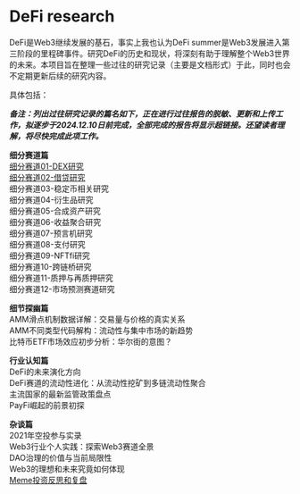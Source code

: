 # DeFi research
DeFi是Web3继续发展的基石，事实上我也认为DeFi summer是Web3发展进入第三阶段的里程碑事件。研究DeFi的历史和现状，将深刻有助于理解整个Web3世界的未来。本项目旨在整理一些过往的研究记录（主要是文档形式）于此，同时也会不定期更新后续的研究内容。

具体包括：

***备注：列出过往研究记录的篇名如下，正在进行过往报告的脱敏、更新和上传工作，拟逐步于2024.12.10日前完成，全部完成的报告将显示超链接。还望读者理解，将尽快完成此项工作。***

**细分赛道篇**  
[细分赛道01-DEX研究](https://github.com/Joenew2023/DeFi-research-by-Joe-update-irregularly/blob/main/%E7%BB%86%E5%88%86%E8%B5%9B%E9%81%9301-DEX%E7%A0%94%E7%A9%B6.md)  
[细分赛道02-借贷研究](https://github.com/Joenew2023/DeFi-research-by-Joe-update-irregularly/edit/main/%E7%BB%86%E5%88%86%E8%B5%9B%E9%81%9302-%E5%80%9F%E8%B4%B7%E7%A0%94%E7%A9%B6.md)  
细分赛道03-稳定币相关研究  
细分赛道04-衍生品研究  
细分赛道05-合成资产研究  
细分赛道06-收益聚合研究  
细分赛道07-预言机研究  
细分赛道08-支付研究  
细分赛道09-NFTfi研究  
细分赛道10-跨链桥研究  
细分赛道11-质押与再质押研究  
细分赛道12-市场预测赛道研究

**细节探幽篇**  
AMM滑点机制数据详解：交易量与价格的真实关系  
AMM不同类型代码解构：流动性与集中市场的新趋势  
比特币ETF市场效应初步分析：华尔街的意图？

**行业认知篇**  
DeFi的未来演化方向  
DeFi赛道的流动性进化：从流动性挖矿到多链流动性聚合  
主流国家的最新监管政策盘点  
PayFi崛起的前景初探

**杂谈篇**  
2021年空投参与实录  
Web3行业个人实践：探索Web3赛道全景  
DAO治理的价值与当前局限性  
Web3的理想和未来究竟如何体现  
[Meme投资反思和复盘](https://github.com/Joenew2023/DeFi-research-by-Joe-update-irregularly/blob/main/Meme%E6%8A%95%E8%B5%84%E5%8F%8D%E6%80%9D%E5%92%8C%E5%A4%8D%E7%9B%98.md)
